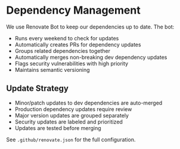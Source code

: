 # Dependency Management

We use Renovate Bot to keep our dependencies up to date. The bot:
- Runs every weekend to check for updates
- Automatically creates PRs for dependency updates
- Groups related dependencies together
- Automatically merges non-breaking dev dependency updates
- Flags security vulnerabilities with high priority
- Maintains semantic versioning

## Update Strategy
- Minor/patch updates to dev dependencies are auto-merged
- Production dependency updates require review
- Major version updates are grouped separately
- Security updates are labeled and prioritized
- Updates are tested before merging

See `.github/renovate.json` for the full configuration. 